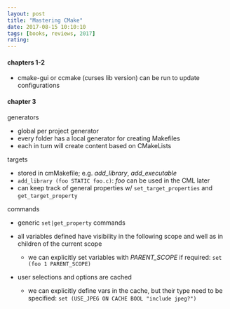 ```yaml
---
layout: post
title: "Mastering CMake"
date: 2017-08-15 10:10:10
tags: [books, reviews, 2017]
rating:
---
```

#### chapters 1-2

- cmake-gui or ccmake (curses lib version) can be run to update configurations

#### chapter 3

generators
- global per project generator
- every folder has a local generator for creating Makefiles
- each in turn will create content based on CMakeLists

targets
- stored in cmMakefile; e.g. _add_library_, _add_executable_
- `add_library (foo STATIC foo.c)`: _foo_ can be used in the CML later
- can keep track of general properties w/ `set_target_properties` and `get_target_property`

commands
- generic `set|get_property` commands

- all variables defined have visibility in the following scope and well as in children of the current scope
    - we can explicitly set variables with _PARENT_SCOPE_ if required: `set (foo 1 PARENT_SCOPE)`
- user selections and options are cached
    - we can explicitly define vars in the cache, but their type need to be specified: `set (USE_JPEG ON CACHE BOOL "include jpeg?")`
